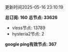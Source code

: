 更新时间2025-05-16 23:10:19

**总订阅: 160**
**总节点: 33626**
- vless节点: 13789
- hysteria2节点: 2

**google ping有效节点: 367**

